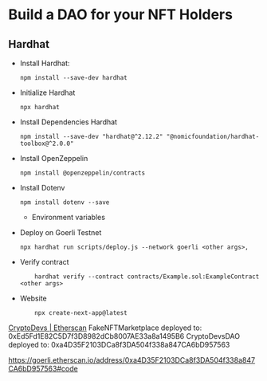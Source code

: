 # Build a DAO for your NFT Holders

## Hardhat
- Install Hardhat:
    ```
    npm install --save-dev hardhat
    ````

- Initialize Hardhat
    ```
    npx hardhat
    ```
- Install Dependencies Hardhat
    ```
    npm install --save-dev "hardhat@^2.12.2" "@nomicfoundation/hardhat-toolbox@^2.0.0"
    ```
- Install OpenZeppelin
    ```
    npm install @openzeppelin/contracts
    ```

- Install Dotenv
    ```
    npm install dotenv --save
    ```
    - Environment variables

- Deploy on Goerli Testnet    
    ```
    npx hardhat run scripts/deploy.js --network goerli <other args>,
    ```
- Verify contract 
    ```
        hardhat verify --contract contracts/Example.sol:ExampleContract <other args>

    ```
- Website
    ```
        npx create-next-app@latest
    ```


[CryptoDevs | Etherscan](https://goerli.etherscan.io/tx/0x86bb157c02a1d9a1594e56f0a0c77d8fcd9096d3aa5dd114136ace5c10dfdc9a)
FakeNFTMarketplace deployed to:  0xEd5Fd1E82C5D7f3D8982dCb8007AE33a8a1495B6
CryptoDevsDAO deployed to:  0xa4D35F2103DCa8f3DA504f338a847CA6bD957563

https://goerli.etherscan.io/address/0xa4D35F2103DCa8f3DA504f338a847CA6bD957563#code